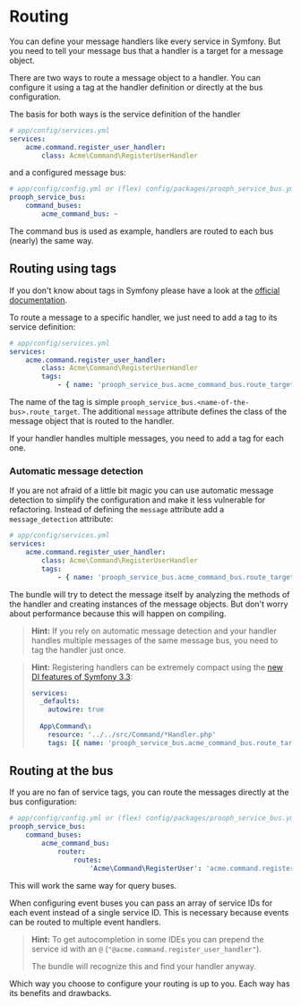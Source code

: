 # Routing

You can define your message handlers like every service in Symfony.
But you need to tell your message bus that a handler is a target for a message object.

There are two ways to route a message object to a handler.
You can configure it using a tag at the handler definition or directly at the bus configuration.

The basis for both ways is the service definition of the handler
```yaml
# app/config/services.yml
services:
    acme.command.register_user_handler:
        class: Acme\Command\RegisterUserHandler
```

and a configured message bus:
```yaml
# app/config/config.yml or (flex) config/packages/prooph_service_bus.yml
prooph_service_bus:
    command_buses:
        acme_command_bus: ~
```
The command bus is used as example, handlers are routed to each bus (nearly) the same way.

## Routing using tags

If you don't know about tags in Symfony please have a look at the
[official documentation](http://symfony.com/doc/current/service_container/tags.html).

To route a message to a specific handler, we just need to add a tag to its service definition:
```yaml
# app/config/services.yml
services:
    acme.command.register_user_handler:
        class: Acme\Command\RegisterUserHandler
        tags:
            - { name: 'prooph_service_bus.acme_command_bus.route_target', message: Acme\Command\RegisterUser }
```

The name of the tag is simple `prooph_service_bus.<name-of-the-bus>.route_target`.
The additional `message` attribute defines the class of the message object that is routed to the handler.

If your handler handles multiple messages, you need to add a tag for each one.

### Automatic message detection

If you are not afraid of a little bit magic
you can use automatic message detection to simplify the configuration and make it less vulnerable for refactoring.
Instead of defining the `message` attribute add a `message_detection` attribute:

```yaml
# app/config/services.yml
services:
    acme.command.register_user_handler:
        class: Acme\Command\RegisterUserHandler
        tags:
            - { name: 'prooph_service_bus.acme_command_bus.route_target', message_detection: true }
```

The bundle will try to detect the message itself
by analyzing the methods of the handler and creating instances of the message objects.
But don't worry about performance because this will happen on compiling.

> **Hint:** If you rely on automatic message detection and your handler handles multiple messages of the same message bus,
> you need to tag the handler just once.

> **Hint:** Registering handlers can be extremely compact using
> the [new DI features of Symfony 3.3](http://symfony.com/doc/current/service_container/3.3-di-changes.html):
>
> ```yaml
> services:
>   _defaults:
>     autowire: true
>   
>   App\Command\:
>     resource: '../../src/Command/*Handler.php'
>     tags: [{ name: 'prooph_service_bus.acme_command_bus.route_target', message_detection: true }]
> ``` 

## Routing at the bus

If you are no fan of service tags, you can route the messages directly at the bus configuration:
```yaml
# app/config/config.yml or (flex) config/packages/prooph_service_bus.yml
prooph_service_bus:
    command_buses:
        acme_command_bus:
            router:
                routes:
                    'Acme\Command\RegisterUser': 'acme.command.register_user_handler'
```
This will work the same way for query buses.

When configuring event buses you can pass an array of service IDs for each event instead of a single service ID.
This is necessary because events can be routed to multiple event handlers.

> **Hint:** To get autocompletion in some IDEs you can prepend the service id
> with an `@` (`"@acme.command.register_user_handler"`).
>
> The bundle will recognize this and find your handler anyway.

Which way you choose to configure your routing is up to you.
Each way has its benefits and drawbacks.
